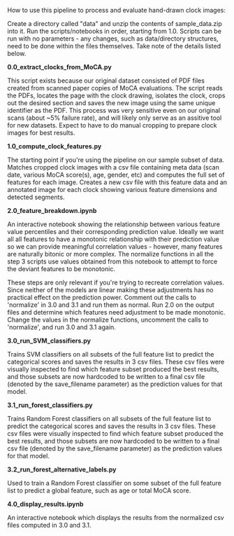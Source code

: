 How to use this pipeline to process and evaluate hand-drawn clock images:

Create a directory called "data" and unzip the contents of sample_data.zip into it.
Run the scripts/notebooks in order, starting from 1.0. Scripts can be run with no parameters - any changes, such as data/directory structures, need to be done within the files themselves. Take note of the details listed below.

**0.0_extract_clocks_from_MoCA.py**
  
This script exists because our original dataset consisted of PDF files created from scanned paper copies of MoCA evaluations. The script reads the PDFs, locates the page with the clock drawing, isolates the clock, crops out the desired section and saves the new image using the same unique identifier as the PDF. This process was very sensitive even on our original scans (about ~5% failure rate), and will likely only serve as an assitive tool for new datasets. Expect to have to do manual cropping to prepare clock images for best results.


**1.0_compute_clock_features.py**

The starting point if you're using the pipeline on our sample subset of data. Matches cropped clock images with a csv file containing meta data (scan date, various MoCA score(s), age, gender, etc) and computes the full set of features for each image. Creates a new csv file with this feature data and an annotated image for each clock showing various feature dimensions and detected segments.


**2.0_feature_breakdown.ipynb**

An interactive notebook showing the relationship between various feature value percentiles and their corresponding prediction value. Ideally we want all all features to have a monotonic relationship with their prediction value so we can provide meaningful correlation values - however, many features are naturally bitonic or more complex. The normalize functions in all the step 3 scripts use values obtained from this notebook to attempt to force the deviant features to be monotonic.

These steps are only relevant if you're trying to recreate correlation values. Since neither of the models are linear making these adjustments has no practical effect on the prediction power. Comment out the calls to 'normalize' in 3.0 and 3.1 and run them as normal. Run 2.0 on the output files and determine which features need adjustment to be made monotonic. Change the values in the normalize functions, uncomment the calls to 'normalize', and run 3.0 and 3.1 again.

**3.0_run_SVM_classifiers.py**

Trains SVM classifiers on all subsets of the full feature list to predict the categorical scores and saves the results in 3 csv files. These csv files were visually inspected to find which feature subset produced the best results, and those subsets are now hardcoded to be written to a final csv file (denoted by the save_filename parameter) as the prediction values for that model.

**3.1_run_forest_classifiers.py**

Trains Random Forest classifiers on all subsets of the full feature list to predict the categorical scores and saves the results in 3 csv files. These csv files were visually inspected to find which feature subset produced the best results, and those subsets are now hardcoded to be written to a final csv file (denoted by the save_filename parameter) as the prediction values for that model.

**3.2_run_forest_alternative_labels.py**

Used to train a Random Forest classifier on some subset of the full feature list to predict a global feature, such as age or total MoCA score.

**4.0_display_results.ipynb**

An interactive notebook which displays the results from the normalized csv files computed in 3.0 and 3.1. 
